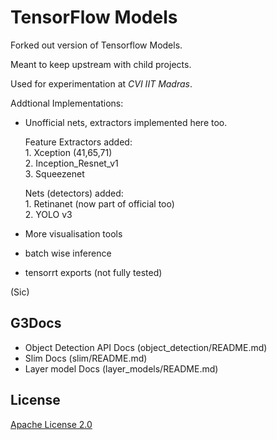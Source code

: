 # TensorFlow Models

Forked out version of Tensorflow Models. 

Meant to keep upstream with child projects.

Used for experimentation at _CVI IIT Madras_.

Addtional Implementations:

* Unofficial nets, extractors implemented here too. 

    Feature Extractors added:  
        1. Xception (41,65,71)  
        2. Inception_Resnet_v1  
        3. Squeezenet  

    Nets (detectors) added:  
        1. Retinanet (now part of official too)  
        2. YOLO v3  

* More visualisation tools 
* batch wise inference
* tensorrt exports (not fully tested)

(Sic)

## G3Docs

* Object Detection  API Docs (object_detection/README.md)
* Slim Docs (slim/README.md)
* Layer model Docs (layer_models/README.md)

## License

[Apache License 2.0](LICENSE)

